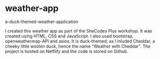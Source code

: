# weather-app
a-duck-themed-weather-application

I created this weather app as part of the SheCodes Plus workshop. It was created using HTML, CSS and JavaScript. I also used bootstrap, openweathermap-API and axios. 
It is duck-themed, as I inluded Cheddar, a cheeky little woolen duck, hence the name "Weather with Cheddar". 
The project is hosted on Netflify and the code is stored on Github.
